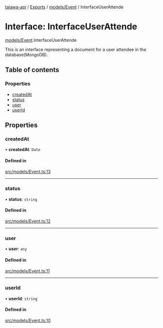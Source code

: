 [talawa-api](../README.md) / [Exports](../modules.md) / [models/Event](../modules/models_Event.md) / InterfaceUserAttende

# Interface: InterfaceUserAttende

[models/Event](../modules/models_Event.md).InterfaceUserAttende

This is an interface representing a document for a user attendee in the database(MongoDB).

## Table of contents

### Properties

- [createdAt](models_Event.InterfaceUserAttende.md#createdat)
- [status](models_Event.InterfaceUserAttende.md#status)
- [user](models_Event.InterfaceUserAttende.md#user)
- [userId](models_Event.InterfaceUserAttende.md#userid)

## Properties

### createdAt

• **createdAt**: `Date`

#### Defined in

[src/models/Event.ts:13](https://github.com/Nitya-Pasrija/talawa-api/blob/faae1c9/src/models/Event.ts#L13)

___

### status

• **status**: `string`

#### Defined in

[src/models/Event.ts:12](https://github.com/Nitya-Pasrija/talawa-api/blob/faae1c9/src/models/Event.ts#L12)

___

### user

• **user**: `any`

#### Defined in

[src/models/Event.ts:11](https://github.com/Nitya-Pasrija/talawa-api/blob/faae1c9/src/models/Event.ts#L11)

___

### userId

• **userId**: `string`

#### Defined in

[src/models/Event.ts:10](https://github.com/Nitya-Pasrija/talawa-api/blob/faae1c9/src/models/Event.ts#L10)
